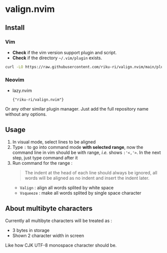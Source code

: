 # valign.nvim

## Install

### Vim

- **Check** if the vim version support plugin and script.
- **Check** if the directory `~/.vim/plugin` exists.

```sh
curl -LO https://raw.githubusercontent.com/riku-ri/valign.nvim/main/plugin/valign.vim --output-dir ~/.vim/plugin
```

### Neovim

- lazy.nvim
	```vim
	{"riku-ri/valign.nvim"}
	```

Or any other similar plugin manager.
Just add the full repository name without any options.

## Usage

1. In visual mode, select lines to be aligned
1. Type `:` to go into command mode **with selected range**,
	now the command line in vim should be with range, *i.e.* shows `:'<,'>`. In the next step, just type command after it
1. Run command for the range :
	> The indent at the head of each line should always be ignored,
	> all words will be aligned as no indent and insert the indent later.
	- `Valign` : align all words splited by white space
	- `Vsqueeze` : make all words splited by single space character

## About multibyte characters

Currently all multibyte characters will be treated as :
- 3 bytes in storage
- Shown 2 character width in screen

Like how CJK UTF-8 monospace character should be.
